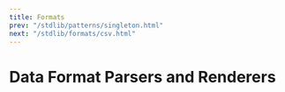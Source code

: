 ```yaml
---
title: Formats
prev: "/stdlib/patterns/singleton.html"
next: "/stdlib/formats/csv.html"
---
```


# Data Format Parsers and Renderers


